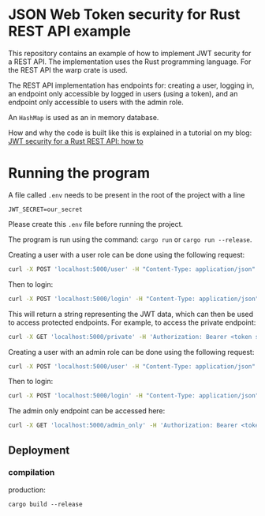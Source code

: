 # JSON Web Token security for Rust REST API example

This repository contains an example of how to implement JWT security for a REST API. The implementation uses the Rust programming language. For the REST API the warp crate is used.

The REST API implementation has endpoints for: creating a user, logging in, an endpoint only accessible by logged in users (using a token), and an endpoint only accessible to users with the admin role.

An `HashMap` is used as an in memory database.

How and why the code is built like this is explained in a tutorial on my blog: [JWT security for a Rust REST API: how to](https://tms-dev-blog.com/jwt-security-for-a-rust-rest-api/)


# Running the program

A file called `.env` needs to be present in the root of the project with a line 

```
JWT_SECRET=our_secret
```

Please create this `.env` file before running the project.

The program is run using the command: `cargo run` or `cargo run --release`.

Creating a user with a user role can be done using the following request:

```bash
curl -X POST 'localhost:5000/user' -H "Content-Type: application/json" -d '{"username": "testuser", "password": "testpass", "role": "user"}'
```

Then to login:

```bash
curl -X POST 'localhost:5000/login' -H "Content-Type: application/json" -d '{"username": "testuser", "password": "testpass"}'
```

This will return a string representing the JWT data, which can then be used to access protected endpoints. For example, to access the private endpoint:

```bash
curl -X GET 'localhost:5000/private' -H 'Authorization: Bearer <token string here>'
```

Creating a user with an admin role can be done using the following request:

```bash
curl -X POST 'localhost:5000/user' -H "Content-Type: application/json" -d '{"username": "testadmin", "password": "adminpass", "role": "admin"}'
```

Then to login:

```bash
curl -X POST 'localhost:5000/login' -H "Content-Type: application/json" -d '{"username": "testadmin", "password": "adminpass"}'
```

The admin only endpoint can be accessed here:

```bash
curl -X GET 'localhost:5000/admin_only' -H 'Authorization: Bearer <token string here>'
```

## Deployment 

### compilation

production:

``` 
cargo build --release
```